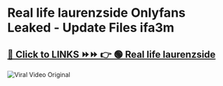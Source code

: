 
 # Real life laurenzside Onlyfans Leaked - Update Files ifa3m

## <h2><a href="https://clipsfans.com/Real_life_laurenzside&ref=git">🔗 Click to LINKS ⏩⏩ 👉 🟢 Real life laurenzside </a></h2>

<a href="https://clipsfans.com/Real_life_laurenzside&ref=git" rel="nofollow" data-target="animated-image.originalLink"><img src="https://i.ibb.co.com/xMMVF88/686577567.gif" alt="Viral Video Original" style="max-width: 100%; display: inline-block;" data-target="animated-image.originalImage"></a>

